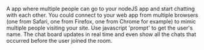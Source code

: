 A app where multiple people can go to your nodeJS app and start chatting with each other. You could connect to your web app from multiple browsers (one from Safari, one from Firefox, one from Chrome for example) to mimic multiple people visiting your site. Use javascript 'prompt' to get the user's name. The chat board updates in real time and even show all the chats that occurred before the user joined the room.